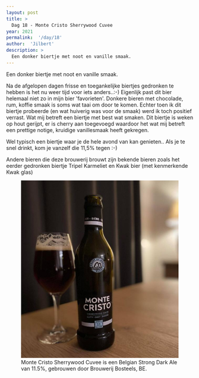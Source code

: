 ```yaml
---
layout: post
title: >
  Dag 18 - Monte Cristo Sherrywood Cuvee
year: 2021
permalink:  '/day/18'
author:  'Jilbert'
description: >
  Een donker biertje met noot en vanille smaak.
---
```

<p class='intro'><span class='dropcap'>E</span>en donker biertje met noot en vanille smaak.</p>

Na de afgelopen dagen frisse en toegankelijke biertjes gedronken te hebben is het nu weer tijd voor iets anders..:-)
Eigenlijk past dit bier helemaal niet zo in mijn bier 'favorieten'. Donkere bieren met chocolade, rum, koffie smaak is soms wat taai om door te komen.
Echter toen ik dit biertje probeerde (en wat huiverig was voor de smaak) werd ik toch positief verrast.
Wat mij betreft een biertje met best wat smaken. Dit biertje is weken op hout gerijpt, er is cherry aan toegevoegd waardoor het wat mij betreft een prettige notige, kruidige vanillesmaak heeft gekregen.

Wel typisch een biertje waar je de hele avond van kan genieten.. 
Als je te snel drinkt, kom je vanzelf die 11,5% tegen :-)


Andere bieren die deze brouwerij brouwt zijn bekende bieren zoals het eerder gedronken biertje Tripel Karmeliet en Kwak bier (met kenmerkende Kwak glas)

<figure><img src='/assets/img/beer_2021-12-18.jpg' alt=''/> <figcaption>Monte Cristo Sherrywood Cuvee is een Belgian Strong Dark Ale van 11.5%, gebrouwen door Brouwerij Bosteels, BE.</figcaption></figure>
